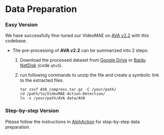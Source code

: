 # Data Preparation

### Easy Version
We have successfully fine-tuned our VideoMAE on [AVA v2.2](https://research.google.com/ava/) with this codebase.

- The pre-processing of **AVA v2.2** can be summarized into 2 steps:

  1. Download the processed dataset from [Google Drive](https://drive.google.com/file/d/1lqDuz3zaP-wma3QbexDxtWW6stza5YFZ) or [Baidu NetDisk](https://pan.baidu.com/s/1UrflK4IgiVbVBOP5fDHdKA) (code `q5v5`).

  2. run following commands to unzip the file and create a symbolic link to the extracted files.
     ```
     tar zxvf AVA_compress.tar.gz -C /your/path/
     cd /path/to/VideoMAE-Action-Detection/
     ln -s /your/path/AVA data/AVA
     ```

### Step-by-step Version
Please follow the instructions in [AlphAction](https://github.com/MVIG-SJTU/AlphAction/blob/master/DATA.md#step-by-step-version) for step-by-step data preparation.
